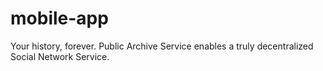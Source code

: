 # mobile-app
Your history, forever. Public Archive Service enables a truly decentralized Social Network Service.
